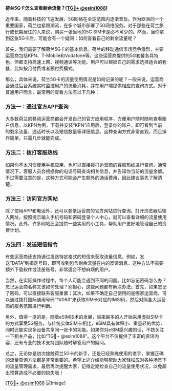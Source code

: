 **荷兰5G卡怎么查看剩余流量？[[TG💪+ @esim1088](https://t.me/s/esim1088)]**

近年来，随着科技的飞速发展，5G网络在全球范围内逐渐普及。作为欧洲的一个重要国家，荷兰也紧跟潮流，在多个城市部署了5G网络服务。对于那些在荷兰旅行或长期居住的人来说，购买一张当地的5G SIM卡是必不可少的。然而，当你拿到这张5G卡后，可能会有一个疑问：如何查看自己的剩余流量呢？

首先，我们需要了解荷兰5G卡的基本信息。荷兰的移动通信市场竞争激烈，主要运营商包括KPN、T-Mobile和Vodafone等。这些运营商提供的5G套餐各具特色，但都支持高速上网、视频通话等功能。用户可以根据自己的需求选择适合的套餐，比如按月付费或者预付费模式。

那么，具体来说，荷兰5G卡的流量使用情况是如何记录的呢？一般来说，运营商会通过后台系统实时监控用户的流量消耗，并在用户端提供相应的查询方式。对于普通用户而言，最常用的查看方法有以下几种：

### 方法一：通过官方APP查询

大多数荷兰的移动运营商都会开发自己的官方应用程序，方便用户随时随地查看账户信息。以KPN为例，下载并安装“KPN”应用后，登录你的账户，即可看到当前的剩余流量、通话时长以及短信数量等详细信息。这种查询方式非常直观，而且操作简单，只需几步就能完成。

### 方法二：拨打客服热线

如果你不太习惯使用手机应用，也可以直接拨打运营商的客服热线进行咨询。通常情况下，客服人员会根据你的电话号码查询相关信息，并告知你当前的流量余额。不过需要注意的是，这种方式可能会产生额外的通话费用，因此建议事先了解清楚。

### 方法三：访问官方网站

除了使用APP和电话外，还可以登录运营商的官方网站进行查询。打开浏览器后输入网址，按照提示输入手机号码和密码登录个人中心，就可以查看详细的流量使用情况。此外，许多网站还会提供一些实用的小工具，帮助用户更好地管理自己的资费计划。

### 方法四：发送短信指令

有些运营商还支持通过发送特定格式的短信来获取流量信息。例如，发送“DATA”到指定号码，即可收到包含剩余流量在内的反馈消息。这种方法不需要额外下载软件或注册账号，非常适合不想麻烦的用户。

当然，在实际操作过程中，每个人可能会遇到不同的问题。比如忘记密码怎么办？忘记运营商名称又该如何处理？别担心，这些问题都有解决办法。首先，如果忘记了密码，可以直接联系客服重置；其次，如果不确定自己使用的是哪家运营商，可以通过拨打国际通用号码“*#06#”来获取SIM卡对应的IMSI码，然后对照各大运营商的服务范围进行判断。

另外，值得一提的是，随着eSIM技术的发展，越来越多的人开始采用虚拟SIM卡的方式享受5G服务。与传统实体SIM卡相比，eSIM具有体积小、重量轻的优势，同时还能实现多设备共享同一张卡的功能。如果你对eSIM感兴趣的话，不妨关注一下相关产品，比如“TG💪+ @esim1088”。这个平台不仅提供了丰富的资讯内容，还有专业的技术支持团队随时解答用户的疑问。

总之，无论你是初次接触荷兰5G卡的新手，还是已经熟练使用的老手，掌握正确的流量查询方法都是非常重要的。希望上述介绍能够帮助大家轻松应对各种场景下的流量管理需求。最后再次提醒大家，记得定期检查自己的流量使用状况，以免超出预算造成不必要的损失哦！

[[TG💪+ @esim1088](https://t.me/s/esim1088) ![Image](https://i.postimg.cc/4NQfJmqS/Snipaste-2025-05-13-00-14-12.png)]